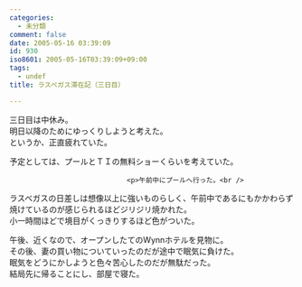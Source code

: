 ```yaml
---
categories:
  - 未分類
comment: false
date: 2005-05-16 03:39:09
id: 930
iso8601: 2005-05-16T03:39:09+09:00
tags:
  - undef
title: ラスベガス滞在記（三日目）

---
```


<div class="entry-body">
                                 <p>三日目は中休み。<br />
明日以降のためにゆっくりしようと考えた。<br />
というか、正直疲れていた。</p>

<p>予定としては、プールとＴＩの無料ショーくらいを考えていた。</p>
                              
                                 <p>午前中にプールへ行った。<br />
ラスベガスの日差しは想像以上に強いものらしく、午前中であるにもかかわらず焼けているのが感じられるほどジリジリ焼かれた。<br />
小一時間ほどで境目がくっきりするほど色がついた。</p>

<p>午後、近くなので、オープンしたてのWynnホテルを見物に。<br />
その後、妻の買い物についていったのだが途中で眠気に負けた。<br />
眠気をどうにかしようと色々苦心したのだが無駄だった。<br />
結局先に帰ることにし、部屋で寝た。</p>
                              </div>    	
